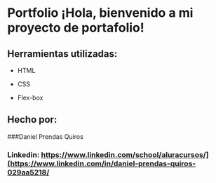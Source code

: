 # Portfolio ¡Hola, bienvenido a mi proyecto de portafolio!



## Herramientas utilizadas:

* HTML

* CSS

* Flex-box

## Hecho por:

###Daniel Prendas Quiros

### Linkedin: https://www.linkedin.com/school/aluracursos/](https://www.linkedin.com/in/daniel-prendas-quiros-029aa5218/
